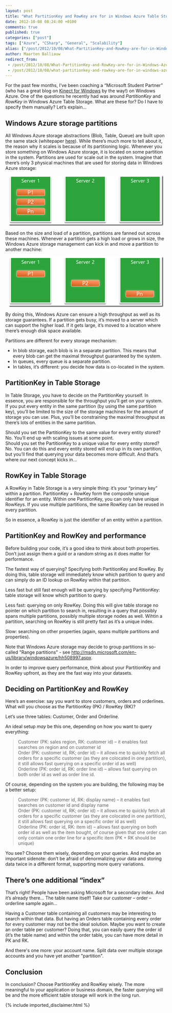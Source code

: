 ```yaml
---
layout: post
title: "What PartitionKey and RowKey are for in Windows Azure Table Storage"
date: 2012-10-08 08:24:00 +0100
comments: true
published: true
categories: ["post"]
tags: ["Azure", "CSharp", "General", "Scalability"]
alias: ["/post/2012/10/08/What-PartitionKey-and-RowKey-are-for-in-Windows-Azure-Table-Storage.aspx", "/post/2012/10/08/what-partitionkey-and-rowkey-are-for-in-windows-azure-table-storage.aspx"]
author: Maarten Balliauw
redirect_from:
 - /post/2012/10/08/What-PartitionKey-and-RowKey-are-for-in-Windows-Azure-Table-Storage.aspx
 - /post/2012/10/08/what-partitionkey-and-rowkey-are-for-in-windows-azure-table-storage.aspx
---
```

<p>For the past few months, I&rsquo;ve been coaching a &ldquo;Microsoft Student Partner&rdquo; (who has a great blog on <a href="http://www.kinectingforwindows.com/">Kinect for Windows</a> by the way!) on Windows Azure. One of the questions he recently had was around <em>PartitionKey</em> and <em>RowKey</em> in Windows Azure Table Storage. What are these for? Do I have to specify them manually? Let&rsquo;s explain&hellip;</p>
<h2>Windows Azure storage partitions</h2>
<p>All Windows Azure storage abstractions (Blob, Table, Queue) are built upon the same stack (whitepaper <a href="http://www.sigops.org/sosp/sosp11/current/2011-Cascais/11-calder-online.pdf">here</a>). While there&rsquo;s much more to tell about it, the reason why it scales is because of its partitioning logic. Whenever you store something on Windows Azure storage, it is located on some partition in the system. Partitions are used for scale out in the system. Imagine that there&rsquo;s only 3 physical machines that are used for storing data in Windows Azure storage:</p>
<p><a href="/images/image_225.png"><img style="background-image: none; float: none; padding-top: 0px; padding-left: 0px; margin: 5px auto; display: block; padding-right: 0px; border: 0px;" title="Windows Azure Storage partition" src="/images/image_thumb_189.png" border="0" alt="Windows Azure Storage partition" width="484" height="158" /></a></p>
<p>Based on the size and load of a partition, partitions are fanned out across these machines. Whenever a partition gets a high load or grows in size, the Windows Azure storage management can kick in and move a partition to another machine:</p>
<p><a href="/images/image_226.png"><img style="background-image: none; float: none; padding-top: 0px; padding-left: 0px; margin: 5px auto; display: block; padding-right: 0px; border: 0px;" title="Windows Azure storage partition" src="/images/image_thumb_190.png" border="0" alt="Windows Azure storage partition" width="484" height="158" /></a></p>
<p>By doing this, Windows Azure can ensure a high throughput as well as its storage guarantees. If a partition gets busy, it&rsquo;s moved to a server which can support the higher load. If it gets large, it&rsquo;s moved to a location where there&rsquo;s enough disk space available.</p>
<p>Partitions are different for every storage mechanism:</p>
<ul>
<li>In blob storage, each blob is in a separate partition. This means that every blob can get the maximal throughput guaranteed by the system.</li>
<li>In queues, every queue is a separate partition.</li>
<li>In tables, it&rsquo;s different: you decide how data is co-located in the system.</li>
</ul>
<h2>PartitionKey in Table Storage</h2>
<p>In Table Storage, you have to decide on the PartitionKey yourself. In essence, you are responsible for the throughput you&rsquo;ll get on your system. If you put every entity in the same partition (by using the same partition key), you&rsquo;ll be limited to the size of the storage machines for the amount of storage you can use. Plus, you&rsquo;ll be constraining the maximal throughput as there&rsquo;s lots of entities in the same partition.</p>
<p>Should you set the PartitionKey to the same value for every entity stored? No. You&rsquo;ll end up with scaling issues at some point.   <br />Should you set the PartitionKey to a unique value for every entity stored? No. You can do this and every entity stored will end up in its own partition, but you&rsquo;ll find that querying your data becomes more difficult. And that&rsquo;s where our next concept kicks in&hellip;</p>
<h2>RowKey in Table Storage</h2>
<p>A RowKey in Table Storage is a very simple thing: it&rsquo;s your &ldquo;primary key&rdquo; within a partition. PartitionKey + RowKey form the composite unique identifier for an entity. Within one PartitionKey, you can only have unique RowKeys. If you use multiple partitions, the same RowKey can be reused in every partition.</p>
<p>So in essence, a RowKey is just the identifier of an entity within a partition.</p>
<h2>PartitionKey and RowKey and performance</h2>
<p>Before building your code, it&rsquo;s a good idea to think about both properties. Don&rsquo;t just assign them a guid or a random string as it does matter for performance.</p>
<p>The fastest way of querying? Specifying both PartitionKey and RowKey. By doing this, table storage will immediately know which partition to query and can simply do an ID lookup on RowKey within that partition.</p>
<p>Less fast but still fast enough will be querying by specifying PartitionKey: table storage will know which partition to query.</p>
<p>Less fast: querying on only RowKey. Doing this will give table storage no pointer on which partition to search in, resulting in a query that possibly spans multiple partitions, possibly multiple storage nodes as well. Wihtin a partition, searching on RowKey is still pretty fast as it&rsquo;s a unique index.</p>
<p>Slow: searching on other properties (again, spans multiple partitions and properties).</p>
<p>Note that Windows Azure storage&nbsp;may decide to group partitions in so-called "Range partitions" - see <a href="http://msdn.microsoft.com/en-us/library/windowsazure/hh508997.aspx">http://msdn.microsoft.com/en-us/library/windowsazure/hh508997.aspx</a>.</p>
<p>In order to improve query performance, think about your PartitionKey and RowKey upfront, as they are the fast way into your datasets.</p>
<h2>Deciding on PartitionKey and RowKey</h2>
<p>Here&rsquo;s an exercise: say you want to store customers, orders and orderlines. What will you choose as the PartitionKey (PK) / RowKey (RK)?</p>
<p>Let&rsquo;s use three tables: Customer, Order and Orderline.</p>
<p>An ideal setup <em>may</em> be this one, depending on how you want to query everything:</p>


<blockquote>
<p>Customer (PK: sales region, RK: customer id) &ndash; it enables fast searches on region and on customer id     <br />Order (PK: customer id, RK; order id) &ndash; it allows me to quickly fetch all orders for a specific customer (as they are colocated in one partition), it still allows fast querying on a specific order id as well)      <br />Orderline (PK: order id, RK: order line id) &ndash; allows fast querying on both order id as well as order line id.</p>


</blockquote>


<p>Of course, depending on the system you are building, the following may be a better setup:</p>


<blockquote>
<p>Customer (PK: customer id, RK: display name) &ndash; it enables fast searches on customer id and display name     <br />Order (PK: customer id, RK; order id) &ndash; it allows me to quickly fetch all orders for a specific customer (as they are colocated in one partition), it still allows fast querying on a specific order id as well)      <br />Orderline (PK: order id, RK: item id) &ndash; allows fast querying on both order id as well as the item bought, of course given that one order can only contain one order line for a specific item (PK + RK should be unique)</p>


</blockquote>


<p>You see? Choose them wisely, depending on your queries. And maybe an important sidenote: don&rsquo;t be afraid of denormalizing your data and storing data twice in a different format, supporting more query variations.</p>
<h2>There&rsquo;s one additional &ldquo;index&rdquo;</h2>
<p>That&rsquo;s right! People have been asking Microsoft for a secondary index. And it&rsquo;s already there&hellip; The table name itself! Take our customer &ndash; order &ndash; orderline sample again&hellip;</p>
<p>Having a Customer table containing all customers may be interesting to search within that data. But having an Orders table containing every order for every customer may not be the ideal solution. Maybe you want to create an order table per customer? Doing that, you can easily query the order id (it&rsquo;s the table name) and within the order table, you can have more detail in PK and RK.</p>
<p>And there's one more: your account name. Split data over multiple storage accounts and you have yet another "partition".</p>
<h2>Conclusion</h2>
<p>In conclusion? Choose PartitionKey and RowKey wisely. The more meaningful to your application or business domain, the faster querying will be and the more efficient table storage will work in the long run.</p>

{% include imported_disclaimer.html %}

